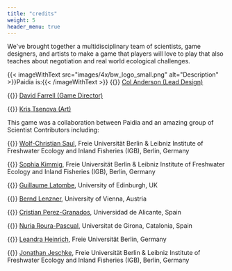 ```yaml
---
title: "credits"
weight: 5
header_menu: true
---
```



We've brought together a multidisciplinary team of scientists, game designers, and artists to make a game that players will love to play that also teaches about negotiation and real world ecological challenges.

{{< imageWithText src="images/4x/bw_logo_small.png" alt="Description" >}}Paidia is:{{< /imageWithText >}}
{{<icon class="fa-solid fa-puzzle-piece">}}&nbsp;[Col Anderson (Lead Design)](mailto:games@paidia.fun)

{{<icon class="fa-solid fa-gear">}}&nbsp;[David Farrell (Game Director)](mailto:games@paidia.fun)

{{<icon class="fa-solid fa-palette">}}&nbsp;[Kris Tsenova (Art)](mailto:games@paidia.fun)

This game was a collaboration between Paidia and an amazing group of Scientist Contributors including:

{{<icon class="fa-solid fa-microscope">}}&nbsp;[Wolf-Christian Saul](https://www.bcp.fu-berlin.de/en/biologie/arbeitsgruppen/zoologie/ag_jeschke/mitarbeiter/saul/index.html), Freie Universität Berlin & Leibniz Institute of Freshwater Ecology and Inland Fisheries (IGB), Berlin, Germany

{{<icon class="fa-solid fa-microscope">}}&nbsp;[Sophia Kimmig](https://sophia-kimmig.de/), Freie Universität Berlin & Leibniz Institute of Freshwater Ecology and Inland Fisheries (IGB), Berlin, Germany

{{<icon class="fa-solid fa-microscope">}}&nbsp;[Guillaume Latombe](https://www.research.ed.ac.uk/en/persons/guillaume-latombe), University of Edinburgh, UK

{{<icon class="fa-solid fa-microscope">}}&nbsp;[Bernd Lenzner](https://lenzner.github.io), University of Vienna, Austria

{{<icon class="fa-solid fa-microscope">}}&nbsp;[Cristian Perez-Granados](https://cvnet.cpd.ua.es/curriculum-breve/es/perez-granados-cristian/38586), Universidad de Alicante, Spain

{{<icon class="fa-solid fa-microscope">}}&nbsp;[Nuria Roura-Pascual](https://www.nrourapascual.com/), Universitat de Girona, Catalonia, Spain

{{<icon class="fa-solid fa-microscope">}}&nbsp;[Leandra Heinrich](https://www.bcp.fu-berlin.de/en/biologie/arbeitsgruppen/zoologie/ag_jeschke/index.html), Freie Universität Berlin, Germany

{{<icon class="fa-solid fa-microscope">}}&nbsp;[Jonathan Jeschke](https://www.bcp.fu-berlin.de/en/biologie/arbeitsgruppen/zoologie/ag_jeschke/mitarbeiter/jeschke/index.html), Freie Universität Berlin & Leibniz Institute of Freshwater Ecology and Inland Fisheries (IGB), Berlin, Germany

